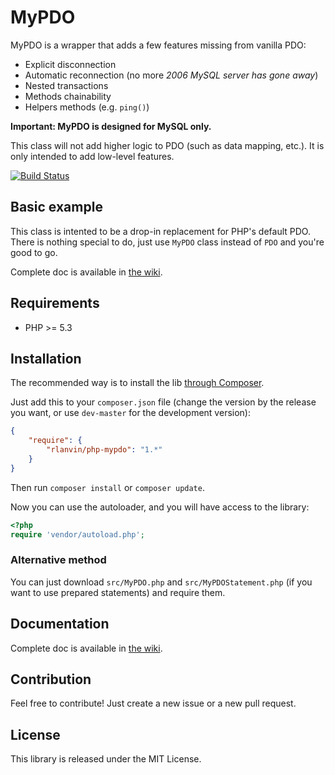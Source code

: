 # MyPDO

MyPDO is a wrapper that adds a few features missing from vanilla PDO:
 - Explicit disconnection
 - Automatic reconnection (no more _2006 MySQL server has gone away_)
 - Nested transactions
 - Methods chainability
 - Helpers methods (e.g. `ping()`)

**Important: MyPDO is designed for MySQL only.**

This class will not add higher logic to PDO (such as data mapping, etc.). It is only intended to add low-level features.

[![Build Status](https://travis-ci.org/rlanvin/php-mypdo.svg?branch=master)](https://travis-ci.org/rlanvin/php-mypdo)

## Basic example

This class is intented to be a drop-in replacement for PHP's default PDO. There is nothing special to do, just use `MyPDO` class instead of `PDO` and you're good to go.

Complete doc is available in [the wiki](https://github.com/rlanvin/php-mypdo/wiki).

## Requirements

- PHP >= 5.3

## Installation

The recommended way is to install the lib [through Composer](http://getcomposer.org/).

Just add this to your `composer.json` file (change the version by the release you want, or use `dev-master` for the development version):

```JSON
{
    "require": {
        "rlanvin/php-mypdo": "1.*"
    }
}
```

Then run `composer install` or `composer update`.

Now you can use the autoloader, and you will have access to the library:

```php
<?php
require 'vendor/autoload.php';
```

### Alternative method

You can just download `src/MyPDO.php` and `src/MyPDOStatement.php` (if you want to use prepared statements) and require them.

## Documentation

Complete doc is available in [the wiki](https://github.com/rlanvin/php-mypdo/wiki).

## Contribution

Feel free to contribute! Just create a new issue or a new pull request.

## License

This library is released under the MIT License.

